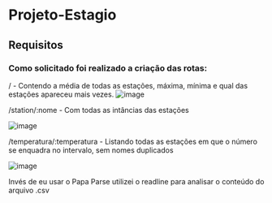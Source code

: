 # Projeto-Estagio

## Requisitos
### Como solicitado foi realizado a criação das rotas:
/ - Contendo a média de todas as estações, máxima, mínima e qual das estações apareceu mais vezes.
![image](https://github.com/Jullyene/Projeto-Estagio/assets/160196619/8d268c7b-6d03-413b-be71-8c7b7db81af8)




/station/:nome - Com todas as intâncias das estações

![image](https://github.com/Jullyene/Projeto-Estagio/assets/160196619/f32ee769-571b-4fb8-bcc3-94121370a58c)








/temperatura/:temperatura - Listando todas as estações em que o número se enquadra no intervalo, sem nomes duplicados




![image](https://github.com/Jullyene/Projeto-Estagio/assets/160196619/07c66a3a-158d-4103-9ac5-1dbb676b7969)


Invés de eu usar o Papa Parse utilizei o readline para analisar o conteúdo do arquivo .csv

